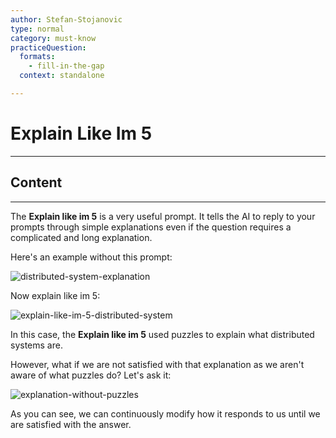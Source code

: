 ```yaml
---
author: Stefan-Stojanovic
type: normal
category: must-know
practiceQuestion:
  formats:
    - fill-in-the-gap
  context: standalone

---
```


# Explain Like Im 5

---

## Content

---

The **Explain like im 5** is a very useful prompt. It tells the AI to reply to your prompts through simple explanations even if the question requires a complicated and long explanation.

Here's an example without this prompt:

![distributed-system-explanation](https://img.enkipro.com/b3d6fef66f729956b5b054a63f809e1e.png)

Now explain like im 5:

![explain-like-im-5-distributed-system](https://img.enkipro.com/058386a1246f0d428230b406eccff77f.png)

In this case, the **Explain like im 5** used puzzles to explain what distributed systems are. 

However, what if we are not satisfied with that explanation as we aren't aware of what puzzles do? Let's ask it:

![explanation-without-puzzles](https://img.enkipro.com/46e454bd007ba73bb56e0deed8e37380.png)

As you can see, we can continuously modify how it responds to us until we are satisfied with the answer.